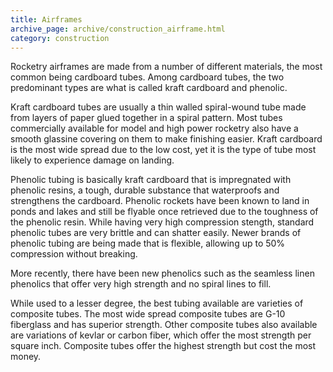 ```yaml
---
title: Airframes
archive_page: archive/construction_airframe.html
category: construction
---
```

Rocketry airframes are made from a number of different materials, the most common being cardboard tubes. Among cardboard tubes, the two predominant types are what is called kraft cardboard and phenolic.

Kraft cardboard tubes are usually a thin walled spiral-wound tube made from layers of paper glued together in a spiral pattern. Most tubes commercially available for model and high power rocketry also have a smooth glassine covering on them to make finishing easier. Kraft cardboard is the most wide spread due to the low cost, yet it is the type of tube most likely to experience damage on landing.

Phenolic tubing is basically kraft cardboard that is impregnated with phenolic resins, a tough, durable substance that waterproofs and strengthens the cardboard. Phenolic rockets have been known to land in ponds and lakes and still be flyable once retrieved due to the toughness of the phenolic resin. While having very high compression stength, standard phenolic tubes are very brittle and can shatter easily. Newer brands of phenolic tubing are being made that is flexible, allowing up to 50% compression without breaking.

More recently, there have been new phenolics such as the seamless linen phenolics that offer very high strength and no spiral lines to fill.

While used to a lesser degree, the best tubing available are varieties of composite tubes. The most wide spread composite tubes are G-10 fiberglass and has superior strength. Other composite tubes also available are variations of kevlar or carbon fiber, which offer the most strength per square inch. Composite tubes offer the highest strength but cost the most money.

